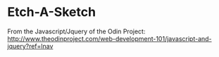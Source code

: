 # Etch-A-Sketch
From the Javascript/Jquery of the Odin Project: http://www.theodinproject.com/web-development-101/javascript-and-jquery?ref=lnav
